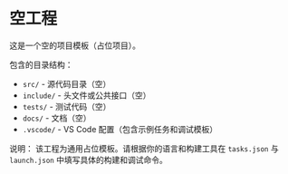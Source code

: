 # 空工程

这是一个空的项目模板（占位项目）。

包含的目录结构：

- `src/` - 源代码目录（空）
- `include/` - 头文件或公共接口（空）
- `tests/` - 测试代码（空）
- `docs/` - 文档（空）
- `.vscode/` - VS Code 配置（包含示例任务和调试模板）

说明：
该工程为通用占位模板。请根据你的语言和构建工具在 `tasks.json` 与 `launch.json` 中填写具体的构建和调试命令。

